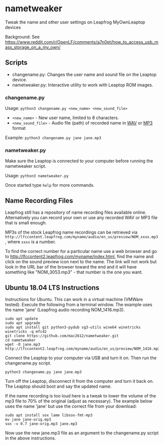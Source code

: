 # nametweaker
Tweak the name and other user settings on Leapfrog MyOwnLeaptop devices

Background: See https://www.reddit.com/r/OpenLF/comments/a7n0et/how_to_access_usb_mass_storage_on_a_my_own/

## Scripts
* changename.py: Changes the user name and sound file on the Leaptop device.
* nametweaker.py: Interactive utility to work with Leaptop ROM images.

### changename.py
Usage: `python3 changename.py <new_name> <new_sound_file>`
* `<new_name>` - New user name, limited to 8 characters.
* `<new_sound_file>` - Audio file (path) of recorded name in [WAV](https://en.wikipedia.org/wiki/WAV) or [MP3](https://en.wikipedia.org/wiki/MP3) format

Example: `python3 changename.py jane jane.mp3`

### nametweaker.py
Make sure the Leaptop is connected to your computer before running the nametweaker script.

Usage: `python3 nametweaker.py`

Once started type `help` for more commands.

## Name Recording Files
Leapfrog still has a repository of name recording files available online. Alternatively you can record your own or use any recorded WAV or MP3 file that is small enough.

MP3s of the stock Leapfrog name recordings can be retrieved via `http://lfccontent.leapfrog.com/myname/audio/en_us/preview/NOM_xxxx.mp3`, where `xxxx` is a number.

To find the correct number for a particular name use a web browser and go to http://lfccontent2.leapfrog.com/myname/index.html, find the name and click on the sound preview icon next to the name. The link will not work but look in the URL bar of the browser toward the end and it will have something like "NOM_3053.mp3" - that number is the one you want.

## Ubuntu 18.04 LTS Instructions
Instructions for Ubuntu. This can work in a virtual machine (VMWare tested). Execute the following from a terminal window. The example uses the name 'jane' (Leapfrog audio recording NOM_1416.mp3).

```
sudo apt update
sudo apt upgrade
sudo apt install git python3-pydub sg3-utils wine64 winetricks
winetricks -q mfc42
git clone https://github.com/mac2612/nametweaker.git
cd nametweaker
wget -O jane.mp3 http://lfccontent2.leapfrog.com/myname/audio/en_us/preview/NOM_1416.mp3
```

Connect the Leaptop to your computer via USB and turn it on. Then run the changename.py script.
```
python3 changename.py jane jane.mp3
```

Turn off the Leaptop, disconnect it from the computer and turn it back on. The Leaptop should boot and say the updated name.

If the name recording is too loud here is a tweak to lower the volume of the mp3 file to 70% of the original (adjust as necessary). The example below uses the name 'jane' but use the correct file from your download:
```
sudo apt install sox lame libsox-fmt-mp3
mv jane jane-orig.mp3
sox -v 0.7 jane-orig.mp3 jane.mp3
```

Now use the new jane.mp3 file as an argument to the changename.py script in the above instructions.
